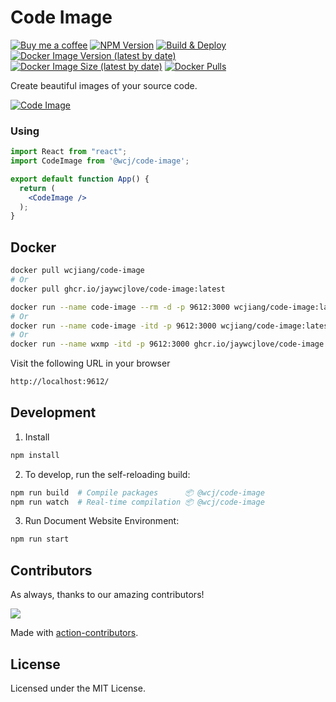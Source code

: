 Code Image
===

[![Buy me a coffee](https://img.shields.io/badge/Buy%20me%20a%20coffee-048754?logo=buymeacoffee)](https://jaywcjlove.github.io/#/sponsor)
[![NPM Version](https://img.shields.io/npm/v/@wcj/code-image.svg)](https://www.npmjs.com/package/@wcj/code-image)
[![Build & Deploy](https://github.com/jaywcjlove/code-image/actions/workflows/ci.yml/badge.svg)](https://github.com/jaywcjlove/code-image/actions/workflows/ci.yml)
[![Docker Image Version (latest by date)](https://img.shields.io/docker/v/wcjiang/code-image?logo=docker)](https://hub.docker.com/r/wcjiang/code-image)
[![Docker Image Size (latest by date)](https://img.shields.io/docker/image-size/wcjiang/code-image?logo=docker)](https://hub.docker.com/r/wcjiang/code-image)
[![Docker Pulls](https://img.shields.io/docker/pulls/wcjiang/code-image?logo=docker)](https://hub.docker.com/r/wcjiang/code-image)

Create beautiful images of your source code.

[![Code Image](https://user-images.githubusercontent.com/1680273/189277364-6c14be26-b7a4-41ba-bea7-5e8958345457.png)](https://jaywcjlove.github.io/code-image)

### Using

```jsx mdx:preview
import React from "react";
import CodeImage from '@wcj/code-image';

export default function App() {
  return (
    <CodeImage />
  );
}
```

## Docker

```bash
docker pull wcjiang/code-image
# Or
docker pull ghcr.io/jaywcjlove/code-image:latest
```

```bash
docker run --name code-image --rm -d -p 9612:3000 wcjiang/code-image:latest
# Or
docker run --name code-image -itd -p 9612:3000 wcjiang/code-image:latest
# Or
docker run --name wxmp -itd -p 9612:3000 ghcr.io/jaywcjlove/code-image:latest
```

Visit the following URL in your browser

```bash
http://localhost:9612/
```

## Development

1. Install

```bash
npm install
```

2. To develop, run the self-reloading build:

```bash
npm run build  # Compile packages      📦 @wcj/code-image
npm run watch  # Real-time compilation 📦 @wcj/code-image
```

3. Run Document Website Environment:

```bash
npm run start
```

## Contributors

As always, thanks to our amazing contributors!

<a href="https://github.com/jaywcjlove/code-image/graphs/contributors">
  <img src="https://jaywcjlove.github.io/code-image/CONTRIBUTORS.svg" />
</a>

Made with [action-contributors](https://github.com/jaywcjlove/github-action-contributors).

## License

Licensed under the MIT License.
